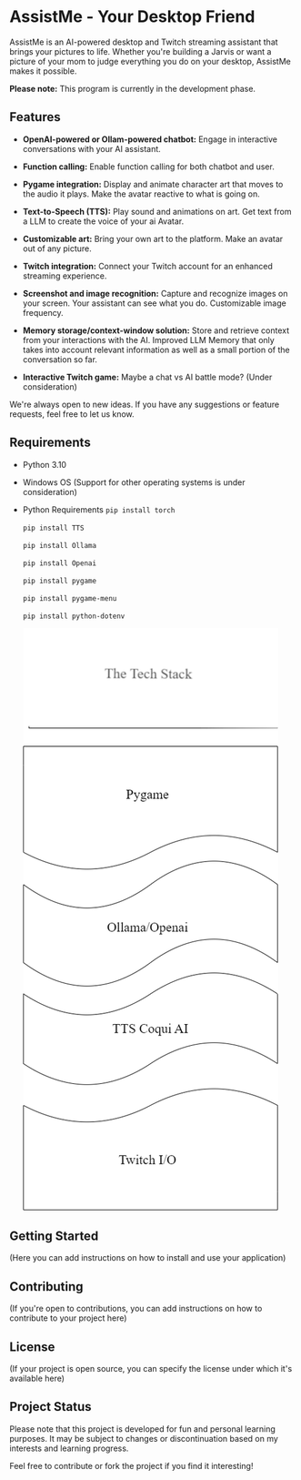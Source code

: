# AssistMe - Your Desktop Friend

AssistMe is an AI-powered desktop and Twitch streaming assistant that brings your pictures to life. Whether you're building a Jarvis or want a picture of your mom to judge everything you do on your desktop, AssistMe makes it possible.

**Please note:** This program is currently in the development phase.

## Features

- **OpenAI-powered or Ollam-powered chatbot:** Engage in interactive conversations with your AI assistant.

- **Function calling:** Enable function calling for both chatbot and user.

- **Pygame integration:** Display and animate character art that moves to the audio it plays. Make the avatar reactive to what is going on.

- **Text-to-Speech (TTS):** Play sound and animations on art. Get text from a LLM to create the voice of your ai Avatar.

- **Customizable art:** Bring your own art to the platform. Make an avatar out of any picture.

- **Twitch integration:** Connect your Twitch account for an enhanced streaming experience.

- **Screenshot and image recognition:** Capture and recognize images on your screen. Your assistant can see what you do. Customizable image frequency. 

- **Memory storage/context-window solution:** Store and retrieve context from your interactions with the AI. Improved LLM Memory that only takes into account relevant information as well as a small portion of the conversation so far. 

- **Interactive Twitch game:** Maybe a chat vs AI battle mode? (Under consideration)

We're always open to new ideas. If you have any suggestions or feature requests, feel free to let us know.

## Requirements

- Python 3.10
- Windows OS (Support for other operating systems is under consideration)
- Python Requirements
    `pip install torch`

    `pip install TTS`

    `pip install Ollama`

    `pip install Openai`

    `pip install pygame`

    `pip install pygame-menu`

    `pip install python-dotenv`

    ![tech stack](./Data/The_Tech_Stack.png)

## Getting Started

(Here you can add instructions on how to install and use your application)

## Contributing

(If you're open to contributions, you can add instructions on how to contribute to your project here)

## License

(If your project is open source, you can specify the license under which it's available here)

## Project Status

Please note that this project is developed for fun and personal learning purposes. It may be subject to changes or discontinuation based on my interests and learning progress.

Feel free to contribute or fork the project if you find it interesting!
